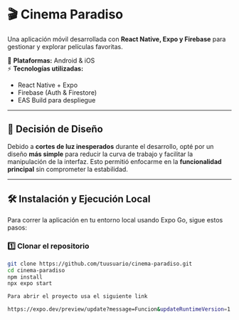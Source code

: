 # 🎬 Cinema Paradiso  

Una aplicación móvil desarrollada con **React Native, Expo y Firebase** para gestionar y explorar películas favoritas.  

📱 **Plataformas:** Android & iOS  
⚡ **Tecnologías utilizadas:**  
- React Native + Expo  
- Firebase (Auth & Firestore)  
- EAS Build para despliegue  

---

## 🎨 Decisión de Diseño  

Debido a **cortes de luz inesperados** durante el desarrollo, opté por un diseño **más simple** para reducir la curva de trabajo y facilitar la manipulación de la interfaz. Esto permitió enfocarme en la **funcionalidad principal** sin comprometer la estabilidad.  

---

## 🛠 Instalación y Ejecución Local  

Para correr la aplicación en tu entorno local usando Expo Go, sigue estos pasos:  

### 1️⃣ **Clonar el repositorio**  
```sh
git clone https://github.com/tuusuario/cinema-paradiso.git
cd cinema-paradiso
npm install
npx expo start

Para abrir el proyecto usa el siguiente link

https://expo.dev/preview/update?message=Funcion&updateRuntimeVersion=1.0.0&createdAt=2025-02-14T20%3A32%3A34.362Z&slug=exp&projectId=e2a5f24e-55f4-48c9-be24-032fb3703532&group=feaa0c80-b9bd-41c1-b17e-c3502be4105f

